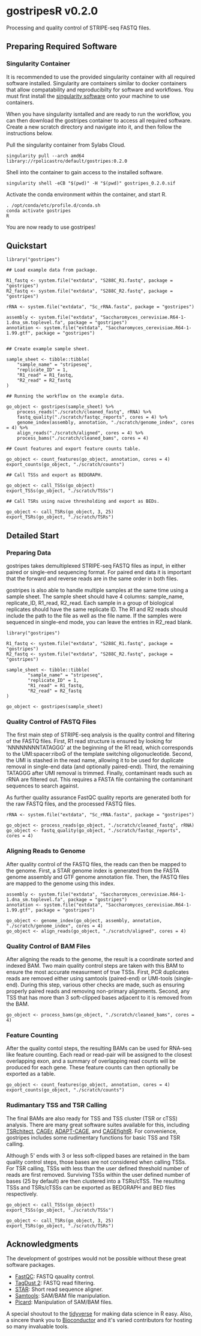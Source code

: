 # gostripesR v0.2.0

Processing and quality control of STRIPE-seq FASTQ files.

## Preparing Required Software

### Singularity Container

It is recommended to use the provided singularity container with all required software installed.
Singularity are containers similar to docker containers that allow compatability and reproducibilty for software and workflows.
You must first install the [singularity software](https://sylabs.io/guides/3.5/user-guide/quick_start.html#quick-installation-steps) 
onto your machine to use containers.

When you have singularity isntalled and are ready to run the workflow,
you can then download the gostripes container to access all required software.
Create a new scratch directory and navigate into it, and then follow the instructions below.

Pull the singularity container from Sylabs Cloud.
```
singularity pull --arch amd64 library://rpolicastro/default/gostripes:0.2.0
```

Shell into the container to gain access to the installed software.
```
singularity shell -eCB "$(pwd)" -H "$(pwd)" gostripes_0.2.0.sif
```

Activate the conda environment within the container, and start R.
```
. /opt/conda/etc/profile.d/conda.sh
conda activate gostripes
R
```

You are now ready to use gostripes!

## Quickstart

```
library("gostripes")

## Load example data from package.

R1_fastq <- system.file("extdata", "S288C_R1.fastq", package = "gostripes")
R2_fastq <- system.file("extdata", "S288C_R2.fastq", package = "gostripes")

rRNA <- system.file("extdata", "Sc_rRNA.fasta", package = "gostripes")

assembly <- system.file("extdata", "Saccharomyces_cerevisiae.R64-1-1.dna_sm.toplevel.fa", package = "gostripes")
annotation <- system.file("extdata", "Saccharomyces_cerevisiae.R64-1-1.99.gtf", package = "gostripes")


## Create example sample sheet.

sample_sheet <- tibble::tibble(
	"sample_name" = "stripeseq",
	"replicate_ID" = 1,
	"R1_read" = R1_fastq,
	"R2_read" = R2_fastq
)

## Running the workflow on the example data.

go_object <- gostripes(sample_sheet) %>%
	process_reads("./scratch/cleaned_fastq", rRNA) %>%
	fastq_quality("./scratch/fastqc_reports", cores = 4) %>%
	genome_index(assembly, annotation, "./scratch/genome_index", cores = 4) %>%
	align_reads("./scratch/aligned", cores = 4) %>%
	process_bams("./scratch/cleaned_bams", cores = 4)

## Count features and export feature counts table.

go_object <- count_features(go_object, annotation, cores = 4)
export_counts(go_object, "./scratch/counts")

## Call TSSs and export as BEDGRAPH.

go_object <- call_TSSs(go_object)
export_TSSs(go_object, "./scratch/TSSs")

## Call TSRs using naive thresholding and export as BEDs.

go_object <- call_TSRs(go_object, 3, 25)
export_TSRs(go_object, "./scratch/TSRs")
```

## Detailed Start

### Preparing Data

gostripes takes demultiplexed STRIPE-seq FASTQ files as input, in either paired or single-end sequencing format.
For paired end data it is important that the forward and reverse reads are in the same order in both files.

gostripes is also able to handle multiple samples at the same time using a sample sheet.
The sample sheet should have 4 columns: sample_name, replicate_ID, R1_read, R2_read.
Each sample in a group of biological replicates should have the same replicate ID.
The R1 and R2 reads should include the path to the file as well as the file name.
If the samples were sequenced in single-end mode, you can leave the entries in R2_read blank.

```
library("gostripes")

R1_fastq <- system.file("extdata", "S288C_R1.fastq", package = "gostripes")
R2_fastq <- system.file("extdata", "S288C_R2.fastq", package = "gostripes")

sample_sheet <- tibble::tibble(
        "sample_name" = "stripeseq",
        "replicate_ID" = 1,
        "R1_read" = R1_fastq,
        "R2_read" = R2_fastq
)

go_object <- gostripes(sample_sheet)
```
### Quality Control of FASTQ Files

The first main step of STRIPE-seq analysis is the quality control and filtering of the FASTQ files.
First, R1 read structure is ensured by looking for 'NNNNNNNNTATAGGG' at the beginning of the R1 read,
which corresponds to the UMI:spacer:riboG of the template switching oligonucleotide.
Second, the UMI is stashed in the read name, allowing it to be used for duplicate removal in single-end data (and optionally paired-end).
Third, the remaining TATAGGG after UMI removal is trimmed.
Finally, contaminant reads such as rRNA are filtered out.
This requires a FASTA file containing the contaminant sequences to search against.

As further quality assurance FastQC quality reports are generated both for the raw FASTQ files,
and the processed FASTQ files.

```
rRNA <- system.file("extdata", "Sc_rRNA.fasta", package = "gostripes")

go_object <- process_reads(go_object, "./scratch/cleaned_fastq", rRNA)
go_object <- fastq_quality(go_object, "./scratch/fastqc_reports", cores = 4)
```

### Aligning Reads to Genome

After quality control of the FASTQ files, the reads can then be mapped to the genome.
First, a STAR genome index is generated from the FASTA genome assembly and GTF genome annotation file.
Then, the FASTQ files are mapped to the genome using this index.

```
assembly <- system.file("extdata", "Saccharomyces_cerevisiae.R64-1-1.dna_sm.toplevel.fa", package = "gostripes")
annotation <- system.file("extdata", "Saccharomyces_cerevisiae.R64-1-1.99.gtf", package = "gostripes")

go_object <- genome_index(go_object, assembly, annotation, "./scratch/genome_index", cores = 4)
go_object <- align_reads(go_object, "./scratch/aligned", cores = 4)
```

### Quality Control of BAM Files

After aligning the reads to the genome, the result is a coordinate sorted and indexed BAM.
Two main quality control steps are taken with this BAM to ensure the most accurate measurment of true TSSs.
First, PCR duplicates reads are removed either using samtools (paired-end) or UMI-tools (single-end).
During this step, various other checks are made, such as ensuring properly paired reads and removing non-primary alignments.
Second, any TSS that has more than 3 soft-clipped bases adjacent to it is removed from the BAM.

```
go_object <- process_bams(go_object, "./scratch/cleaned_bams", cores = 4)
```
### Feature Counting

After the quality contol steps, the resulting BAMs can be used for RNA-seq like feature counting.
Each read or read-pair will be assigned to the closest overlapping exon,
and a summary of overlapping read counts will be produced for each gene.
These feature counts can then optionally be exported as a table.

```
go_object <- count_features(go_object, annotation, cores = 4)
export_counts(go_object, "./scratch/counts")
```

### Rudimantary TSS and TSR Calling

The final BAMs are also ready for TSS and TSS cluster (TSR or cTSS) analysis.
There are many great software suites available for this, including
[TSRchitect](https://bioconductor.org/packages/release/bioc/html/TSRchitect.html),
[CAGEr](https://bioconductor.org/packages/release/bioc/html/CAGEr.html),
[ADAPT-CAGE](https://gitlab.com/dianalab/adapt-cage), and
[CAGEfightR](https://bioconductor.org/packages/release/bioc/html/CAGEfightR.html).
For convenience, gostripes includes some rudimentary functions for basic TSS and TSR calling.

Although 5' ends with 3 or less soft-clipped bases are retained in the bam quality control steps, those bases are not considered when calling TSSs.
For TSR calling, TSSs with less than the user defined threshold number of reads are first removed.
Surviving TSSs within the user defined number of bases (25 by default) are then clustered into a TSRs/cTSS.
The resulting TSSs and TSRs/cTSSs can be exported as BEDGRAPH and BED files respectively.

```
go_object <- call_TSSs(go_object)
export_TSSs(go_object, "./scratch/TSSs")

go_object <- call_TSRs(go_object, 3, 25)
export_TSRs(go_object, "./scratch/TSRs")
```

## Acknowledgments

The development of gostripes would not be possible without these great software packages.

* [FastQC](http://www.bioinformatics.babraham.ac.uk/projects/fastqc/): FASTQ qauality control.
* [TagDust 2](http://tagdust.sourceforge.net/): FASTQ read filtering.
* [STAR](https://github.com/alexdobin/STAR): Short read sequence aligner.
* [Samtools](http://www.htslib.org/): SAM/BAM file manipulation.
* [Picard](https://broadinstitute.github.io/picard/): Manipulation of SAM/BAM files.

A special shoutout to the [tidyverse](https://www.tidyverse.org/) for making data science in R easy.
Also, a sincere thank you to [Bioconductor](http://bioconductor.org/) and it's varied contributors for hosting so many invaluable tools.
